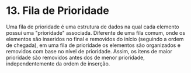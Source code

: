 # 13. Fila de Prioridade

Uma fila de prioridade é uma estrutura de dados na qual cada elemento possui uma "prioridade" associada. Diferente de uma fila comum, onde os elementos são inseridos no final e removidos do início (seguindo a ordem de chegada), em uma fila de prioridade os elementos são organizados e removidos com base no nível de prioridade. Assim, os itens de maior prioridade são removidos antes dos de menor prioridade, independentemente da ordem de inserção.